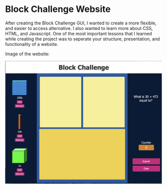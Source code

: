 # Block Challenge Website

After creating the Block Challenge GUI, I wanted to create a more flexible, and easier to access alternative. I also wanted to learn more about CSS, HTML, and
Javascript.
One of the most important lessons that I learned while creating the project was to seperate your structure, presentation, and functionality of a website.

Image of the website:

![std_image](ProjectImage/BlockChallengeWebsite.png)
